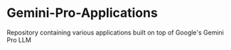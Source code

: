 # Gemini-Pro-Applications
Repository containing various applications built on top of Google's Gemini Pro LLM
